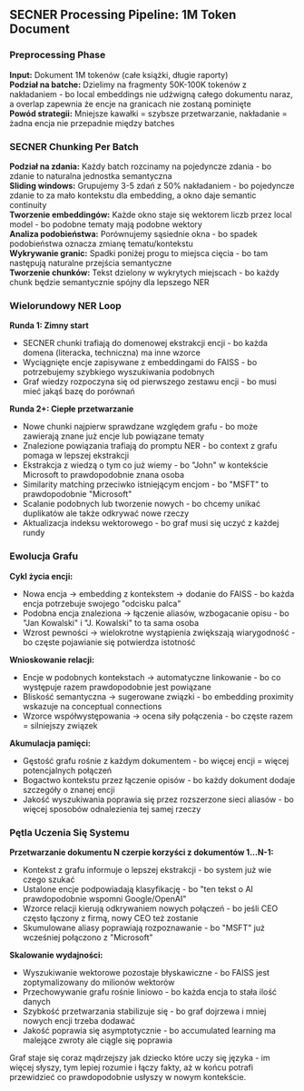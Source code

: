 ## SECNER Processing Pipeline: 1M Token Document

### Preprocessing Phase
**Input:** Dokument 1M tokenów (całe książki, długie raporty)  
**Podział na batche:** Dzielimy na fragmenty 50K-100K tokenów z nakładaniem - bo local embeddings nie udźwigną całego dokumentu naraz, a overlap zapewnia że encje na granicach nie zostaną pominięte  
**Powód strategii:** Mniejsze kawałki = szybsze przetwarzanie, nakładanie = żadna encja nie przepadnie między batches

### SECNER Chunking Per Batch
**Podział na zdania:** Każdy batch rozcinamy na pojedyncze zdania - bo zdanie to naturalna jednostka semantyczna  
**Sliding windows:** Grupujemy 3-5 zdań z 50% nakładaniem - bo pojedyncze zdanie to za mało kontekstu dla embedding, a okno daje semantic continuity  
**Tworzenie embeddingów:** Każde okno staje się wektorem liczb przez local model - bo podobne tematy mają podobne wektory  
**Analiza podobieństwa:** Porównujemy sąsiednie okna - bo spadek podobieństwa oznacza zmianę tematu/kontekstu  
**Wykrywanie granic:** Spadki poniżej progu to miejsca cięcia - bo tam następują naturalne przejścia semantyczne  
**Tworzenie chunków:** Tekst dzielony w wykrytych miejscach - bo każdy chunk będzie semantycznie spójny dla lepszego NER

### Wielorundowy NER Loop

**Runda 1: Zimny start**
- SECNER chunki trafiają do domenowej ekstrakcji encji - bo każda domena (literacka, techniczna) ma inne wzorce
- Wyciągnięte encje zapisywane z embeddingami do FAISS - bo potrzebujemy szybkiego wyszukiwania podobnych
- Graf wiedzy rozpoczyna się od pierwszego zestawu encji - bo musi mieć jakąś bazę do porównań

**Runda 2+: Ciepłe przetwarzanie**  
- Nowe chunki najpierw sprawdzane względem grafu - bo może zawierają znane już encje lub powiązane tematy
- Znalezione powiązania trafiają do promptu NER - bo context z grafu pomaga w lepszej ekstrakcji
- Ekstrakcja z wiedzą o tym co już wiemy - bo "John" w kontekście Microsoft to prawdopodobnie znana osoba
- Similarity matching przeciwko istniejącym encjom - bo "MSFT" to prawdopodobnie "Microsoft"
- Scalanie podobnych lub tworzenie nowych - bo chcemy unikać duplikatów ale także odkrywać nowe rzeczy
- Aktualizacja indeksu wektorowego - bo graf musi się uczyć z każdej rundy

### Ewolucja Grafu

**Cykl życia encji:**
- Nowa encja → embedding z kontekstem → dodanie do FAISS - bo każda encja potrzebuje swojego "odcisku palca"
- Podobna encja znaleziona → łączenie aliasów, wzbogacanie opisu - bo "Jan Kowalski" i "J. Kowalski" to ta sama osoba
- Wzrost pewności → wielokrotne wystąpienia zwiększają wiarygodność - bo częste pojawianie się potwierdza istotność

**Wnioskowanie relacji:**
- Encje w podobnych kontekstach → automatyczne linkowanie - bo co występuje razem prawdopodobnie jest powiązane
- Bliskość semantyczna → sugerowane związki - bo embedding proximity wskazuje na conceptual connections
- Wzorce współwystępowania → ocena siły połączenia - bo częste razem = silniejszy związek

**Akumulacja pamięci:**
- Gęstość grafu rośnie z każdym dokumentem - bo więcej encji = więcej potencjalnych połączeń
- Bogactwo kontekstu przez łączenie opisów - bo każdy dokument dodaje szczegóły o znanej encji  
- Jakość wyszukiwania poprawia się przez rozszerzone sieci aliasów - bo więcej sposobów odnalezienia tej samej rzeczy

### Pętla Uczenia Się Systemu

**Przetwarzanie dokumentu N czerpie korzyści z dokumentów 1...N-1:**
- Kontekst z grafu informuje o lepszej ekstrakcji - bo system już wie czego szukać
- Ustalone encje podpowiadają klasyfikację - bo "ten tekst o AI prawdopodobnie wspomni Google/OpenAI"
- Wzorce relacji kierują odkrywaniem nowych połączeń - bo jeśli CEO często łączony z firmą, nowy CEO też zostanie
- Skumulowane aliasy poprawiają rozpoznawanie - bo "MSFT" już wcześniej połączono z "Microsoft"

**Skalowanie wydajności:**
- Wyszukiwanie wektorowe pozostaje błyskawiczne - bo FAISS jest zoptymalizowany do milionów wektorów
- Przechowywanie grafu rośnie liniowo - bo każda encja to stała ilość danych
- Szybkość przetwarzania stabilizuje się - bo graf dojrzewa i mniej nowych encji trzeba dodawać  
- Jakość poprawia się asymptotycznie - bo accumulated learning ma malejące zwroty ale ciągle się poprawia

Graf staje się coraz mądrzejszy jak dziecko które uczy się języka - im więcej słyszy, tym lepiej rozumie i łączy fakty, aż w końcu potrafi przewidzieć co prawdopodobnie usłyszy w nowym kontekście.